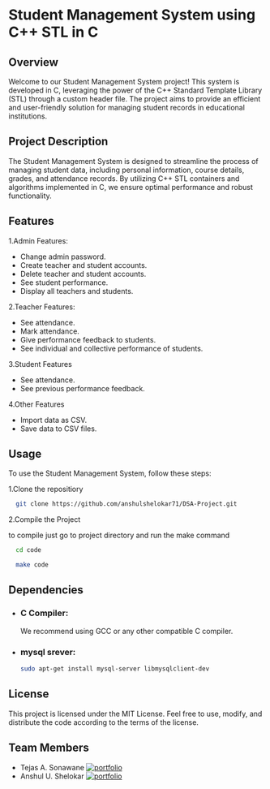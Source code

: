 
# Student Management System using C++ STL in C

## Overview

Welcome to our Student Management System project! This system is developed in C, leveraging the power of the C++ Standard Template Library (STL) through a custom header file. The project aims to provide an efficient and user-friendly solution for managing student records in educational institutions.



## Project Description

The Student Management System is designed to streamline the process of managing student data, including personal information, course details, grades, and attendance records. By utilizing C++ STL containers and algorithms implemented in C, we ensure optimal performance and robust functionality.

## Features

  1.Admin Features:

   - Change admin password.
   - Create teacher and student accounts.
   - Delete teacher and student accounts.
   - See student performance.
   - Display all teachers and students.

  2.Teacher Features:
  
  - See attendance.
  - Mark attendance.
  - Give performance feedback to students.
  - See individual and collective performance of students.

  3.Student Features

  - See attendance.
  - See previous performance feedback.

  4.Other Features

  - Import data as CSV.
  - Save data to CSV files.

## Usage

To use the Student Management System, follow these steps:

1.Clone the repositiory

```bash
  git clone https://github.com/anshulshelokar71/DSA-Project.git
```
2.Compile the Project

to compile just go to project directory and run the make command

```bash
  cd code
```

```bash
  make code
```

## Dependencies

- ### C Compiler: 
    We recommend using GCC or any other compatible C compiler.

- ### mysql srever:
    ```bash
  sudo apt-get install mysql-server libmysqlclient-dev

    ```

<!-- ## Screenshots

![App Screenshot](https://via.placeholder.com/468x300?text=App+Screenshot+Here) -->



## License

This project is licensed under the MIT License. Feel free to use, modify, and distribute the code according to the terms of the license.

## Team Members

- Tejas A. Sonawane [![portfolio](https://img.shields.io/badge/my_portfolio-000?style=for-the-badge&logo=ko-fi&logoColor=blue)](https://github.com/Tejas2171)
- Anshul U. Shelokar [![portfolio](https://img.shields.io/badge/my_portfolio-000?style=for-the-badge&logo=ko-fi&logoColor=red)](https://github.com/anshulshelokar71)